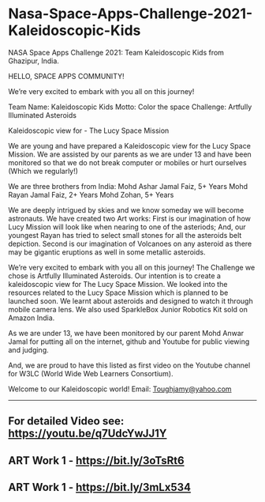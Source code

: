 # Nasa-Space-Apps-Challenge-2021-Kaleidoscopic-Kids
NASA Space Apps Challenge 2021: Team Kaleidoscopic Kids from Ghazipur, India.


HELLO, SPACE APPS COMMUNITY!

We’re very excited to embark with you all on this journey!

Team Name: Kaleidoscopic Kids
Motto: Color the space
Challenge: Artfully Illuminated Asteroids

Kaleidoscopic view for - The Lucy Space Mission

We are young and have prepared a Kaleidoscopic view for the Lucy Space Mission. We are assisted by our parents as we are under 13 and have been monitored so that we do not break computer or mobiles or hurt ourselves (Which we regularly!)

We are three brothers from India:
Mohd Ashar Jamal Faiz, 5+ Years
Mohd Rayan Jamal Faiz, 2+ Years
Mohd Zohan, 5+ Years

We are deeply intrigued by skies and we know someday we will become astronauts. We have created two Art works: First is our imagination of how Lucy Mission will look like when nearing to one of the asteriods; And, our youngest Rayan has tried to select small stones for all the asteroids belt depiction. Second is our imagination of Volcanoes on any asteroid as there may be gigantic eruptions as well in some metallic asteroids.

We’re very excited to embark with you all on this journey! The Challenge we chose is Artfully Illuminated Asteroids. Our intention is to create a kaleidoscopic view for The Lucy Space Mission. We looked into the resources related to the Lucy Space Mission which is planned to be launched soon. We learnt about asteroids and designed to watch it through mobile camera lens. We also used SparkleBox Junior Robotics Kit sold on Amazon India.

As we are under 13, we have been monitored by our parent Mohd Anwar Jamal for putting all on the internet, github and Youtube for public viewing and judging.

And, we are proud to have this listed as first video on the Youtube channel for W3LC (World Wide Web Learners Consortium).

Welcome to our Kaleidoscopic world!
Email: Toughjamy@yahoo.com

---------------------------------------------------------------------------------------
For detailed Video see: https://youtu.be/q7UdcYwJJ1Y
-----------------------------------------------------
ART Work 1 - https://bit.ly/3oTsRt6
-----------------------------------------------------
ART Work 1 - https://bit.ly/3mLx534
---------------------------------------------------------------------------------------
